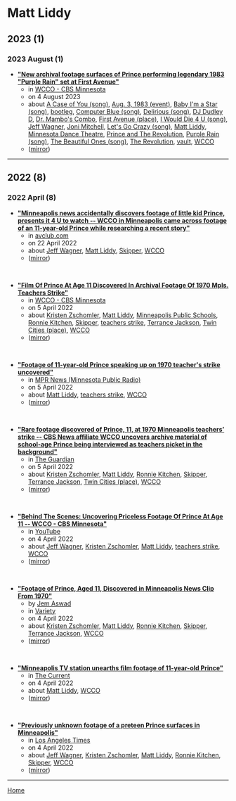# Matt Liddy

## 2023 (1)

### 2023 August (1)

 - [**"New archival footage surfaces of Prince performing legendary 1983 "Purple Rain" set at First Avenue"**](https://www.cbsnews.com/minnesota/news/new-archival-footage-prince-1983-purple-rain-set-first-avenue-computer-blue/)
    - in [WCCO - CBS Minnesota](../../publications/u-z/wcco-cbs-minnesota/index.md)
    - on 4 August 2023
    - about [A Case of You (song)](../../topics/song/a-case-of-you/index.md), [Aug. 3, 1983 (event)](../../topics/event/aug-3-1983/index.md), [Baby I'm a Star (song)](../../topics/song/baby-i-m-a-star/index.md), [bootleg](../../topics/bootleg/index.md), [Computer Blue (song)](../../topics/song/computer-blue/index.md), [Delirious (song)](../../topics/song/delirious/index.md), [DJ Dudley D](../../topics/dj-dudley-d/index.md), [Dr. Mambo's Combo](../../topics/dr-mambo-s-combo/index.md), [First Avenue (place)](../../topics/place/first-avenue/index.md), [I Would Die 4 U (song)](../../topics/song/i-would-die-4-u/index.md), [Jeff Wagner](../../topics/jeff-wagner/index.md), [Joni Mitchell](../../topics/joni-mitchell/index.md), [Let's Go Crazy (song)](../../topics/song/let-s-go-crazy/index.md), [Matt Liddy](../../topics/matt-liddy/index.md), [Minnesota Dance Theatre](../../topics/minnesota-dance-theatre/index.md), [Prince and The Revolution](../../topics/prince-and-the-revolution/index.md), [Purple Rain (song)](../../topics/song/purple-rain/index.md), [The Beautiful Ones (song)](../../topics/song/the-beautiful-ones/index.md), [The Revolution](../../topics/the-revolution/index.md), [vault](../../topics/vault/index.md), [WCCO](../../topics/wcco/index.md)
    - ([mirror](https://web.archive.org/web/*/https://www.cbsnews.com/minnesota/news/new-archival-footage-prince-1983-purple-rain-set-first-avenue-computer-blue/))

----

## 2022 (8)

### 2022 April (8)

 - [**"Minneapolis news accidentally discovers footage of little kid Prince, presents it 4 U to watch -- WCCO in Minneapolis came across footage of an 11-year-old Prince while researching a recent story"**](https://www.avclub.com/young-prince-interview-wcco-minneapolis-1848745364)
    - in [avclub.com](../../publications/a-e/avclub-com/index.md)
    - on 22 April 2022
    - about [Jeff Wagner](../../topics/jeff-wagner/index.md), [Matt Liddy](../../topics/matt-liddy/index.md), [Skipper](../../topics/skipper/index.md), [WCCO](../../topics/wcco/index.md)
    - ([mirror](https://web.archive.org/web/*/https://www.avclub.com/young-prince-interview-wcco-minneapolis-1848745364))

<br />

 - [**"Film Of Prince At Age 11 Discovered In Archival Footage Of 1970 Mpls. Teachers Strike"**](https://www.cbsnews.com/minnesota/news/prince-rare-footage-1970/)
    - in [WCCO - CBS Minnesota](../../publications/u-z/wcco-cbs-minnesota/index.md)
    - on 5 April 2022
    - about [Kristen Zschomler](../../topics/kristen-zschomler/index.md), [Matt Liddy](../../topics/matt-liddy/index.md), [Minneapolis Public Schools](../../topics/minneapolis-public-schools/index.md), [Ronnie Kitchen](../../topics/ronnie-kitchen/index.md), [Skipper](../../topics/skipper/index.md), [teachers strike](../../topics/teachers-strike/index.md), [Terrance Jackson](../../topics/terrance-jackson/index.md), [Twin Cities (place)](../../topics/place/twin-cities/index.md), [WCCO](../../topics/wcco/index.md)
    - ([mirror](https://web.archive.org/web/*/https://www.cbsnews.com/minnesota/news/prince-rare-footage-1970/))

<br />

 - [**"Footage of 11-year-old Prince speaking up on 1970 teacher's strike uncovered"**](https://www.mprnews.org/episode/2022/04/05/footage-of-11yearold-prince-speaking-up-on-1970-teachers-strike-uncovered)
    - in [MPR News (Minnesota Public Radio)](../../publications/k-o/mpr-news-minnesota-public-radio/index.md)
    - on 5 April 2022
    - about [Matt Liddy](../../topics/matt-liddy/index.md), [teachers strike](../../topics/teachers-strike/index.md), [WCCO](../../topics/wcco/index.md)
    - ([mirror](https://web.archive.org/web/*/https://www.mprnews.org/episode/2022/04/05/footage-of-11yearold-prince-speaking-up-on-1970-teachers-strike-uncovered))

<br />

 - [**"Rare footage discovered of Prince, 11, at 1970 Minneapolis teachers’ strike -- CBS News affiliate WCCO uncovers archive material of school-age Prince being interviewed as teachers picket in the background"**](https://www.theguardian.com/us-news/2022/apr/05/prince-1970-footage-minnesota-teachers-strike)
    - in [The Guardian](../../publications/f-j/the-guardian/index.md)
    - on 5 April 2022
    - about [Kristen Zschomler](../../topics/kristen-zschomler/index.md), [Matt Liddy](../../topics/matt-liddy/index.md), [Ronnie Kitchen](../../topics/ronnie-kitchen/index.md), [Skipper](../../topics/skipper/index.md), [Terrance Jackson](../../topics/terrance-jackson/index.md), [Twin Cities (place)](../../topics/place/twin-cities/index.md), [WCCO](../../topics/wcco/index.md)
    - ([mirror](https://web.archive.org/web/*/https://www.theguardian.com/us-news/2022/apr/05/prince-1970-footage-minnesota-teachers-strike))

<br />

 - [**"Behind The Scenes: Uncovering Priceless Footage Of Prince At Age 11 -- WCCO - CBS Minnesota"**](https://www.youtube.com/watch?v=FdUsFuR2DbI)
    - in [YouTube](../../publications/u-z/youtube/index.md)
    - on 4 April 2022
    - about [Jeff Wagner](../../topics/jeff-wagner/index.md), [Kristen Zschomler](../../topics/kristen-zschomler/index.md), [Matt Liddy](../../topics/matt-liddy/index.md), [teachers strike](../../topics/teachers-strike/index.md), [WCCO](../../topics/wcco/index.md)
    - ([mirror](https://web.archive.org/web/*/https://www.youtube.com/watch?v=FdUsFuR2DbI))

<br />

 - [**"Footage of Prince, Aged 11, Discovered in Minneapolis News Clip From 1970"**](https://variety.com/2022/music/news/prince-aged-11-minneapolis-news-film-1235224008/)
    - by [Jem Aswad](../../authors/jem-aswad/index.md)
    - in [Variety](../../publications/u-z/variety/index.md)
    - on 4 April 2022
    - about [Kristen Zschomler](../../topics/kristen-zschomler/index.md), [Matt Liddy](../../topics/matt-liddy/index.md), [Ronnie Kitchen](../../topics/ronnie-kitchen/index.md), [Skipper](../../topics/skipper/index.md), [Terrance Jackson](../../topics/terrance-jackson/index.md), [WCCO](../../topics/wcco/index.md)
    - ([mirror](https://web.archive.org/web/*/https://variety.com/2022/music/news/prince-aged-11-minneapolis-news-film-1235224008/))

<br />

 - [**"Minneapolis TV station unearths film footage of 11-year-old Prince"**](https://www.thecurrent.org/feature/2022/04/04/minneapolis-tv-station-unearths-film-footage-of-11yearold-prince)
    - in [The Current](../../publications/a-e/the-current/index.md)
    - on 4 April 2022
    - about [Matt Liddy](../../topics/matt-liddy/index.md), [WCCO](../../topics/wcco/index.md)
    - ([mirror](https://web.archive.org/web/*/https://www.thecurrent.org/feature/2022/04/04/minneapolis-tv-station-unearths-film-footage-of-11yearold-prince))

<br />

 - [**"Previously unknown footage of a preteen Prince surfaces in Minneapolis"**](https://www.latimes.com/entertainment-arts/music/story/2022-04-04/prince-at-11-footage)
    - in [Los Angeles Times](../../publications/k-o/los-angeles-times/index.md)
    - on 4 April 2022
    - about [Jeff Wagner](../../topics/jeff-wagner/index.md), [Kristen Zschomler](../../topics/kristen-zschomler/index.md), [Matt Liddy](../../topics/matt-liddy/index.md), [Ronnie Kitchen](../../topics/ronnie-kitchen/index.md), [Skipper](../../topics/skipper/index.md), [WCCO](../../topics/wcco/index.md)
    - ([mirror](https://web.archive.org/web/*/https://www.latimes.com/entertainment-arts/music/story/2022-04-04/prince-at-11-footage))

----

[Home](../index.md)
